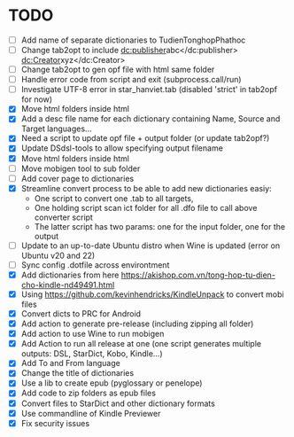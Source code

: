 # TODO
- [ ] Add name of separate dictionaries to TudienTonghopPhathoc
- [ ] Change tab2opt to include <dc:publisher>abc</dc:publisher> <dc:Creator>xyz</dc:Creator>
- [ ] Change tab2opt to gen opf file with html same folder
- [ ] Handle error code from script and exit (subprocess.call/run)
- [ ] Investigate UTF-8 error in star_hanviet.tab (disabled 'strict' in tab2opf for now)
- [x] Move html folders inside html
- [x] Add a desc file name for each dictionary containing Name, Source and Target languages...
- [X] Need a script to update opf file + output folder (or update tab2opf?)
- [X] Update DSdsl-tools to allow specifying output filename
- [x] Move html folders inside html
- [ ] Move mobigen tool to sub folder
- [ ] Add cover page to dictionaries
- [x] Streamline convert process to be able to add new dictionaries easiy: 
    - One script to convert one .tab to all targets, 
    - One holding script scan ict folder for all .dfo file to call above converter script
    - The latter script has two params: one for the input folder, one for the output
- [ ] Update to an up-to-date Ubuntu distro when Wine is updated (error on Ubuntu v20 and 22)
- [ ] Sync config .dotfile across environtment
- [X] Add dictionaries from here https://akishop.com.vn/tong-hop-tu-dien-cho-kindle-nd49491.html
- [X] Using https://github.com/kevinhendricks/KindleUnpack to convert mobi files
- [x] Convert dicts to PRC for Android
- [x] Add action to generate pre-release (including zipping all folder)
- [X] Add action to use Wine to run mobigen
- [X] Add Action to run all release at one (one script generates multiple outputs: DSL, StarDict, Kobo, Kindle...)
- [X] Add To and From language
- [X] Change the title of dictionaries
- [x] Use a lib to create epub (pyglossary or penelope)
- [x] Add code to zip folders as epub files
- [X] Convert files to StarDict and other dictionary formats
- [X] Use commandline of Kindle Previewer
- [X] Fix security issues
